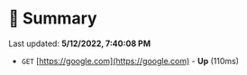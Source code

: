 # 📖 Summary
Last updated: **5/12/2022, 7:40:08 PM**

- `GET` [https://google.com](https://google.com) - **Up** (110ms)
